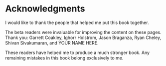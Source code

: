 # Acknowledgments

I would like to thank the people
that helped me put this book together.

The beta readers were invaluable
for improving the content
on these pages.
Thank you:
Garrett Coakley,
Ighorr Holstrom,
Jason Braganza,
Ryan Cheley,
Shivan Sivakumaran,
and
YOUR NAME HERE.

These readers have helped me
to produce a much stronger book.
Any remaining mistakes in this book
belong exclusively to me.
